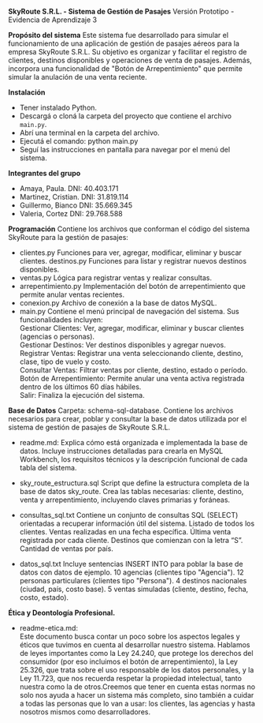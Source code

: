 **SkyRoute S.R.L. - Sistema de Gestión de Pasajes**
Versión Prototipo - Evidencia de Aprendizaje 3 

**Propósito del sistema** 
Este sistema fue desarrollado para simular el funcionamiento de una aplicación de gestión de pasajes aéreos para la empresa SkyRoute S.R.L. 
Su objetivo es organizar y facilitar el registro de clientes, destinos disponibles y operaciones de venta de pasajes. Además, incorpora una funcionalidad de "Botón de Arrepentimiento"
que permite simular la anulación de una venta reciente.

**Instalación** 
- Tener instalado Python.
- Descargá o cloná la carpeta del proyecto que contiene el archivo `main.py`.
- Abrí una terminal en la carpeta del archivo.
- Ejecutá el comando: python main.py
- Seguí las instrucciones en pantalla para navegar por el menú del sistema.

**Integrantes del grupo**
- Amaya, Paula. DNI: 40.403.171
- Martinez, Cristian. DNI: 31.819.114
- Guillermo, Bianco DNI: 35.669.345
- Valeria, Cortez DNI: 29.768.588

**Programación**
Contiene los archivos que conforman el código del sistema SkyRoute para la gestión de pasajes:
- clientes.py
 Funciones para ver, agregar, modificar, eliminar y buscar clientes.
destinos.py
 Funciones para listar y registrar nuevos destinos disponibles.
- ventas.py
 Lógica para registrar ventas y realizar consultas.
- arrepentimiento.py
 Implementación del botón de arrepentimiento que permite anular ventas recientes.
- conexion.py
 Archivo de conexión a la base de datos MySQL.
-  main.py
Contiene el menú principal de navegación del sistema. Sus funcionalidades incluyen:  
 Gestionar Clientes: Ver, agregar, modificar, eliminar y buscar clientes (agencias o personas).  
 Gestionar Destinos: Ver destinos disponibles y agregar nuevos.  
 Registrar Ventas: Registrar una venta seleccionando cliente, destino, clase, tipo de vuelo y costo.  
 Consultar Ventas:  Filtrar ventas por cliente, destino, estado o período.  
 Botón de Arrepentimiento: Permite anular una venta activa registrada dentro de los últimos 60 días hábiles.  
 Salir:  Finaliza la ejecución del sistema.  

**Base de Datos**
Carpeta: schema-sql-database. Contiene los archivos necesarios para crear, poblar y consultar la base de datos utilizada por el sistema de gestión de pasajes de SkyRoute S.R.L.
- readme.md: 
 Explica cómo está organizada e implementada la base de datos. Incluye instrucciones detalladas para crearla en MySQL Workbench, los requisitos técnicos y la descripción funcional de cada tabla del sistema.

- sky_route_estructura.sql
 Script que define la estructura completa de la base de datos sky_route. Crea las tablas necesarias: cliente, destino, venta y arrepentimiento, incluyendo claves primarias y foráneas.

- consultas_sql.txt
 Contiene un conjunto de consultas SQL (SELECT) orientadas a recuperar información útil del sistema.
 Listado de todos los clientes.
 Ventas realizadas en una fecha específica.
 Última venta registrada por cada cliente.
 Destinos que comienzan con la letra “S”.
 Cantidad de ventas por país.

- datos_sql.txt
 Incluye sentencias INSERT INTO para poblar la base de datos con datos de ejemplo.
 10 agencias (clientes tipo "Agencia").
 12 personas particulares (clientes tipo "Persona").
 4 destinos nacionales (ciudad, país, costo base).
 5 ventas simuladas (cliente, destino, fecha, costo, estado).

**Ética y Deontología Profesional.**
- readme-etica.md:  
 Este documento busca contar un poco sobre los aspectos legales y éticos que tuvimos en cuenta al desarrollar nuestro sistema. Hablamos de leyes importantes como la Ley 24.240, que protege los derechos del consumidor (por eso incluimos el botón de arrepentimiento), la Ley 25.326, que trata sobre el uso responsable de los datos personales, y la Ley 11.723, que nos recuerda respetar la propiedad intelectual, tanto nuestra como la de otros.Creemos que tener en cuenta estas normas no solo nos ayuda a hacer un sistema más completo, sino también a cuidar a todas las personas que lo van a usar: los clientes, las agencias y hasta nosotros mismos como desarrolladores.
